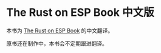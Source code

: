 # The Rust on ESP Book 中文版

本书为 [The Rust on ESP Book](https://github.com/esp-rs/book) 的中文翻译。

原书还在制作中，本书会不定期跟进翻译。
